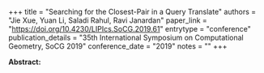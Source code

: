 +++
title = "Searching for the Closest-Pair in a Query Translate"
authors = "Jie Xue, Yuan Li, Saladi Rahul, Ravi Janardan"
paper_link = "https://doi.org/10.4230/LIPIcs.SoCG.2019.61"
entrytype = "conference"
publication_details = "35th International Symposium on Computational Geometry,  SoCG 2019"
conference_date = "2019"
notes = ""
+++

<b>Abstract:</b>

